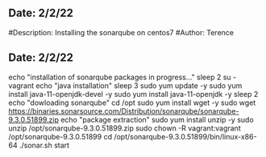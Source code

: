 ## Date: 2/2/22
#Description: Installing the sonarqube on centos7
#Author: Terence
## Date: 2/2/22
echo "installation of sonarqube packages in progress..."
sleep 2
su - vagrant
echo "java installation"
sleep 3
sudo yum update -y
sudo yum install java-11-openjdk-devel -y
sudo yum install java-11-openjdk -y
sleep 2
echo "dowloading sonarqube"
cd /opt
sudo yum install wget -y
sudo wget https://binaries.sonarsource.com/Distribution/sonarqube/sonarqube-9.3.0.51899.zip
echo "package extraction"
sudo yum install unzip -y
sudo unzip /opt/sonarqube-9.3.0.51899.zip
sudo chown -R vagrant:vagrant /opt/sonarqube-9.3.0.51899
cd /opt/sonarqube-9.3.0.51899/bin/linux-x86-64
./sonar.sh start
